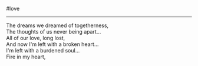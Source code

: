 
#love

___

The dreams we dreamed of togetherness,  
The thoughts of us never being apart...  
All of our love, long lost,  
And now I'm left with a broken heart...  
I'm left with a burdened soul...  
Fire in my heart,   